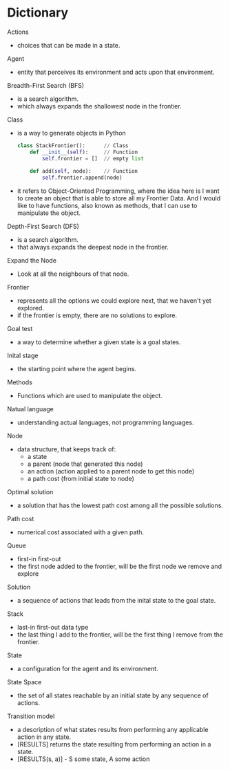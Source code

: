 # Dictionary

Actions 
- choices that can be made in a state.

Agent 
- entity that perceives its environment and acts upon that environment. 

Breadth-First Search (BFS)
- is a search algorithm.
- which always expands the shallowest node in the frontier.

Class
- is a way to generate objects in Python
    ```python
    class StackFrontier():      // Class
        def __init__(self):     // Function 
            self.frontier = []  // empty list
     
        def add(self, node):    // Function 
            self.frontier.append(node)
    ```
- it refers to Object-Oriented Programming, where the idea here is I want to create an object
  that is able to store all my Frontier Data. And I would like to have functions, also known as
  methods, that I can use to manipulate the object.

Depth-First Search (DFS)
- is a search algorithm.
- that always expands the deepest node in the frontier.

Expand the Node
- Look at all the neighbours of that node. 

Frontier 
- represents all the options we could explore next, that we haven't yet explored.
- if the frontier is empty, there are no solutions to explore.

Goal test
- a way to determine whether a given state is a goal states.

Inital stage
- the starting point where the agent begins.

Methods
- Functions which are used to manipulate the object.

Natual language
- understanding actual languages, not programming languages.

Node
- data structure, that keeps track of:
  - a state
  - a parent (node that generated this node)
  - an action (action applied to a parent node to get this node)
  - a path cost (from initial state to node)

Optimal solution
- a solution that has the lowest path cost among all the possible solutions.

Path cost
- numerical cost associated with a given path.

Queue 
- first-in first-out
- the first node added to the frontier, will be the first node we remove and explore

Solution
- a sequence of actions that leads from the inital state to the goal state.

Stack
- last-in first-out data type
- the last thing I add to the frontier, will be the first thing I remove from the frontier.

State 
- a configuration for the agent and its environment. 

State Space
- the set of all states reachable by an initial state by any sequence of actions. 

Transition model 
- a description of what states results from performing any applicable action in any state.
- [RESULTS] returns the state resulting from performing an action in a state. 
- [RESULTS(s, a)] - S some state, A some action
